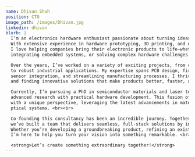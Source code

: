 ```yaml
---
name: Dhivan Shah
position: CTO
image_path: /images/Dhivan.jpg
linkedin: dhivan
blurb: |
  I’m an electronics hardware enthusiast passionate about turning ideas into reality. 
  With extensive experience in hardware prototyping, 3D printing, and electronics manufacturing, 
  I love helping companies bring their electronic products to life—whether it's designing custom PCBs, 
  integrating embedded systems, or solving complex hardware challenges. <br><br>

  Over the years, I’ve worked on a variety of exciting projects, from cutting-edge consumer electronics 
  to robust industrial applications. My expertise spans PCB design, firmware development, 
  sensor integration, and streamlining manufacturing processes. I thrive on tackling tough problems 
  and finding innovative solutions that make products better, faster, and smarter. <br><br>

  Currently, I’m pursuing a PhD in semiconductor materials and laser technology, which allows me to blend 
  advanced research with practical hardware development. This fusion of knowledge helps me approach projects 
  with a unique perspective, leveraging the latest advancements in materials, precision fabrication, and
  ptical systems. <br><br>

  Co-founding this consultancy has been an incredible journey. Together with an AI and software specialist, 
  we’ve built a team that delivers seamless, full-stack solutions by integrating hardware, software, and AI. 
  Whether you’re developing a groundbreaking product, refining an existing design, or overcoming technical challenges, 
  I’m here to help you turn your vision into something remarkable. <br><br>

  <strong>Let’s create something extraordinary together!</strong>
---
```

